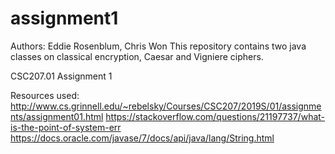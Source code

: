 # assignment1
Authors: Eddie Rosenblum, Chris Won
This repository contains two java classes on classical encryption, Caesar and Vigniere ciphers.

CSC207.01 Assignment 1

Resources used:
http://www.cs.grinnell.edu/~rebelsky/Courses/CSC207/2019S/01/assignments/assignment01.html
https://stackoverflow.com/questions/21197737/what-is-the-point-of-system-err
https://docs.oracle.com/javase/7/docs/api/java/lang/String.html
